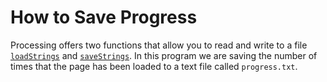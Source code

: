 # How to Save Progress
Processing offers two functions that allow you to read and write to a file [`loadStrings`](https://processing.org/reference/loadStrings_.html) and [`saveStrings`](https://processing.org/reference/saveStrings_.html). In this program we are saving the number of times that the page has been loaded to a text file called `progress.txt`.
